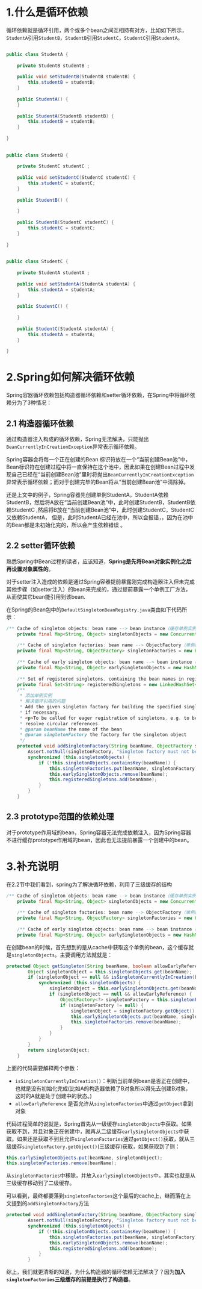 # 1.什么是循环依赖

循环依赖就是循环引用，两个或多个bean之间互相持有对方，比如如下所示，`StudentA`引用`StudentB`，`StudentB`引用`StudentC`，`StudentC`引用`StudentA`。

```java

public class StudentA {
 
    private StudentB studentB ;
 
    public void setStudentB(StudentB studentB) {
        this.studentB = studentB;
    }
 
    public StudentA() {
    }
 
    public StudentA(StudentB studentB) {
        this.studentB = studentB;
    }
 
}
 
 
public class StudentB {
 
    private StudentC studentC ;
 
    public void setStudentC(StudentC studentC) {
        this.studentC = studentC;
    }
 
    public StudentB() {
 
    }
 
    public StudentB(StudentC studentC) {
        this.studentC = studentC;
    }
 
}
 
 
public class StudentC {
 
    private StudentA studentA ;
 
    public void setStudentA(StudentA studentA) {
        this.studentA = studentA;
    }
 
    public StudentC() {
 
    }
 
    public StudentC(StudentA studentA) {
        this.studentA = studentA;
    }
 
}
```

# 2.Spring如何解决循环依赖

Spring容器循环依赖包括构造器循环依赖和setter循环依赖，在Spring中将循环依赖分为了3种情况：

## 2.1 构造器循环依赖

通过构造器注入构成的循环依赖，Spring无法解决，只能抛出`BeanCurrentlyInCreationException`异常表示循环依赖。

Spring容器会将每一个正在创建的Bean 标识符放在一个“当前创建Bean池”中，Bean标识符在创建过程中将一直保持在这个池中，因此如果在创建Bean过程中发现自己已经在“当前创建Bean池”里时将抛出`BeanCurrentlyInCreationException`异常表示循环依赖；而对于创建完毕的Bean将从“当前创建Bean池”中清除掉。

还是上文中的例子，Spring容器先创建单例StudentA，StudentA依赖StudentB，然后将A放在“当前创建Bean池”中，此时创建StudentB，StudentB依赖StudentC ,然后将B放在“当前创建Bean池”中，此时创建StudentC，StudentC又依赖StudentA， 但是，此时StudentA已经在池中，所以会报错，，因为在池中的Bean都是未初始化完的，所以会产生依赖错误 。

## 2.2 setter循环依赖

熟悉Spring中Bean过程的读者，应该知道，**Spring是先将Bean对象实例化之后再设置对象属性的**。

对于setter注入造成的依赖是通过Spring容器提前暴露刚完成构造器注入但未完成其他步骤（如setter注入）的bean来完成的，通过提前暴露一个单例工厂方法，从而使其它bean能引用到该bean.

在Spring的Bean包中的`DefaultSingletonBeanRegistry.java`类由如下代码所示：

```java
/** Cache of singleton objects: bean name --> bean instance（缓存单例实例化对象的Map集合） */
    private final Map<String, Object> singletonObjects = new ConcurrentHashMap<String, Object>(64);
 
    /** Cache of singleton factories: bean name --> ObjectFactory（单例的工厂Bean缓存集合） */
    private final Map<String, ObjectFactory> singletonFactories = new HashMap<String, ObjectFactory>(16);
 
    /** Cache of early singleton objects: bean name --> bean instance（提前暴光的单例对象的缓存集合） */
    private final Map<String, Object> earlySingletonObjects = new HashMap<String, Object>(16);
 
    /** Set of registered singletons, containing the bean names in registration order（单例的实例化对象名称集合） */
    private final Set<String> registeredSingletons = new LinkedHashSet<String>(64);
    /**
     * 添加单例实例
     * 解决循环引用的问题
     * Add the given singleton factory for building the specified singleton
     * if necessary.
     * <p>To be called for eager registration of singletons, e.g. to be able to
     * resolve circular references.
     * @param beanName the name of the bean
     * @param singletonFactory the factory for the singleton object
     */
    protected void addSingletonFactory(String beanName, ObjectFactory singletonFactory) {
        Assert.notNull(singletonFactory, "Singleton factory must not be null");
        synchronized (this.singletonObjects) {
            if (!this.singletonObjects.containsKey(beanName)) {
                this.singletonFactories.put(beanName, singletonFactory);
                this.earlySingletonObjects.remove(beanName);
                this.registeredSingletons.add(beanName);
            }
        }
    }
```

## 2.3 prototype范围的依赖处理

对于prototype作用域的bean，Spring容器无法完成依赖注入，因为Spring容器不进行缓存prototype作用域的bean，因此也无法提前暴露一个创建中的bean。

# 3.补充说明

在2.2节中我们看到，spring为了解决循环依赖，利用了三级缓存的结构

```java
/** Cache of singleton objects: bean name --> bean instance（缓存单例实例化对象的Map集合） */
    private final Map<String, Object> singletonObjects = new ConcurrentHashMap<String, Object>(64);
 
    /** Cache of singleton factories: bean name --> ObjectFactory（单例的工厂Bean缓存集合） */
    private final Map<String, ObjectFactory> singletonFactories = new HashMap<String, ObjectFactory>(16);
 
    /** Cache of early singleton objects: bean name --> bean instance（提前暴光的单例对象的缓存集合） */
    private final Map<String, Object> earlySingletonObjects = new HashMap<String, Object>(16);
```

在创建bean的时候，首先想到的是从cache中获取这个单例的bean，这个缓存就是`singletonObjects`。主要调用方法就就是：

```java
protected Object getSingleton(String beanName, boolean allowEarlyReference) {
		Object singletonObject = this.singletonObjects.get(beanName);
		if (singletonObject == null && isSingletonCurrentlyInCreation(beanName)) {
			synchronized (this.singletonObjects) {
				singletonObject = this.earlySingletonObjects.get(beanName);
				if (singletonObject == null && allowEarlyReference) {
					ObjectFactory<?> singletonFactory = this.singletonFactories.get(beanName);
					if (singletonFactory != null) {
						singletonObject = singletonFactory.getObject();
						this.earlySingletonObjects.put(beanName, singletonObject);
						this.singletonFactories.remove(beanName);
					}
				}
			}
		}
		return singletonObject;
	}
```

上面的代码需要解释两个参数：

- `isSingletonCurrentlyInCreation()`：判断当前单例bean是否正在创建中，也就是没有初始化完成(比如A的构造器依赖了B对象所以得先去创建B对象，这时的A就是处于创建中的状态。)
- `allowEarlyReference` 是否允许从`singletonFactories`中通过`getObject`拿到对象

代码过程简单的说就是，Spring首先从一级缓存`singletonObjects`中获取。如果获取不到，并且对象正在创建中，就再从二级缓存`earlySingletonObjects`中获取。如果还是获取不到且允许`singletonFactories`通过`getObject()`获取，就从三级缓存`singletonFactory.getObject()`(三级缓存)获取，如果获取到了则：

```java
this.earlySingletonObjects.put(beanName, singletonObject);
this.singletonFactories.remove(beanName);
```

从`singletonFactories`中移除，并放入`earlySingletonObjects`中。其实也就是从三级缓存移动到了二级缓存。

可以看到，最终都要落到`singletonFactories`这个最后的cache上，继而落在上文提到的`addSingletonFactory`方法

```java
protected void addSingletonFactory(String beanName, ObjectFactory singletonFactory) {
        Assert.notNull(singletonFactory, "Singleton factory must not be null");
        synchronized (this.singletonObjects) {
            if (!this.singletonObjects.containsKey(beanName)) {
                this.singletonFactories.put(beanName, singletonFactory);
                this.earlySingletonObjects.remove(beanName);
                this.registeredSingletons.add(beanName);
            }
        }
```

综上，我们就更清晰的知道，为什么构造器的循环依赖无法解决了？因为**加入`singletonFactories`三级缓存的前提是执行了构造器**。


